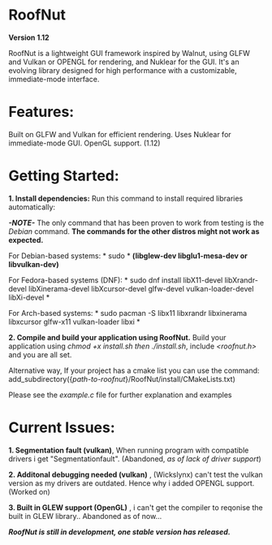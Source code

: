 # RoofNut

**Version 1.12**

RoofNut is a lightweight GUI framework inspired by Walnut, using GLFW and Vulkan or OPENGL for rendering, and Nuklear for the GUI. It's an evolving library designed for high performance with a customizable, immediate-mode interface.

# Features:
Built on GLFW and Vulkan for efficient rendering.
Uses Nuklear for immediate-mode GUI.
OpenGL support. (1.12)

# Getting Started:

**1. Install dependencies:**
Run this command to install required libraries automatically: 

***-NOTE-***
The only command that has been proven to work from testing is the *Debian* command. **The commands for the other distros might not work as expected.**

For Debian-based systems: * sudo *
**(**libglew-dev libglu1-mesa-dev or libvulkan-dev**)** 

For Fedora-based systems (DNF): * sudo dnf install libX11-devel libXrandr-devel libXinerama-devel libXcursor-devel glfw-devel vulkan-loader-devel libXi-devel * 

For Arch-based systems: * sudo pacman -S libx11 libxrandr libxinerama libxcursor glfw-x11 vulkan-loader libxi *




**2. Compile and build your application using RoofNut.**
Build your application using *chmod +x install.sh then ./install.sh*, include *<roofnut.h>* and you are all set.

Alternative way, If your project has a cmake list you can use the command:            add_subdirectory({*path-to-roofnut*}/RoofNut/install/CMakeLists.txt)

Please see the *example.c* file for further explanation and examples


# Current Issues:

**1. Segmentation fault (vulkan)**, When running program with compatible drivers i get "Segmentationfault". (Abandoned, *as of lack of driver support*)

**2. Additonal debugging needed (vulkan)** , (Wickslynx) can't test the vulkan version as my drivers are outdated. Hence why i added OPENGL support. (Worked on)

**3. Built in GLEW support (OpenGL)** , i can't get the compiler to reqonise the built in GLEW library.. Abandoned as of now...

***RoofNut is still in development, one stable version has released.***
